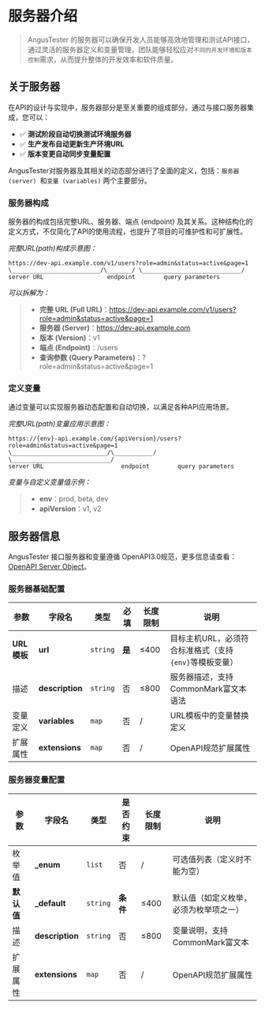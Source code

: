 # 服务器介绍

> AngusTester 的服务器可以确保开发人员能够高效地管理和测试API接口，通过灵活的服务器定义和变量管理，团队能够轻松应对`不同的开发环境和版本控制`需求，从而提升整体的开发效率和软件质量。

## 关于服务器

在API的设计与实现中，服务器部分是至关重要的组成部分。通过与接口服务器集成，您可以：
- ✅ **测试阶段自动切换测试环境服务器**
- ✅ **生产发布自动更新生产环境URL**
- ✅ **版本变更自动同步变量配置**

AngusTester对服务器及其相关的动态部分进行了全面的定义，包括：`服务器 (server) `和`变量 (variables)` 两个主要部分。

### 服务器构成

服务器的构成包括完整URL、服务器、端点 (endpoint) 及其关系。这种结构化的定义方式，不仅简化了API的使用流程，也提升了项目的可维护性和可扩展性。

*完整URL(path)构成示意图：*

```text
https://dev-api.example.com/v1/users?role=admin&status=active&page=1
\_________________________/\_______/ \____________________________/
server URL                  endpoint        query parameters
```

*可以拆解为：*
> - **完整 URL (Full URL)**：https://dev-api.example.com/v1/users?role=admin&status=active&page=1
> - **服务器 (Server)**：https://dev-api.example.com
> - **版本 (Version)**：v1
> - **端点 (Endpoint)**：/users
> - **查询参数 (Query Parameters)**：?role=admin&status=active&page=1

### 定义变量

通过变量可以实现服务器动态配置和自动切换，以满足各种API应用场景。

*完整URL(path)变量应用示意图：*

```text
https://{env}-api.example.com/{apiVersion}/users?role=admin&status=active&page=1
\___________________________/\___________/ \____________________________/
server URL                      endpoint        query parameters
```

*变量与自定义变量值示例：*
> - **env**：prod, beta, dev 
> - **apiVersion**：v1, v2

## 服务器信息

AngusTester 接口服务器和变量遵循 OpenAPI3.0规范，更多信息请查看：[OpenAPI Server Object](https://swagger.io/specification/v3/#server-object)。

### 服务器基础配置

| 参数               | 字段名                | 类型                    | 必填 | 长度限制 | 说明                                                         |
|--------------------|----------------------|-----------------------|----------|----------|--------------------------------------------------------------|
| **URL模板**        | **url**              | `string`              | **是**   | ≤400     | 目标主机URL，必须符合标准格式（支持`{env}`等模板变量）          |
| 描述               | **description**      | `string`              | 否       | ≤800     | 服务器描述，支持CommonMark富文本语法                          |
| 变量定义           | **variables**        | `map`                 | 否       | /        | URL模板中的变量替换定义                                      |
| 扩展属性           | **extensions**       | `map` | 否       | /        | OpenAPI规范扩展属性                                         |

### 服务器变量配置

| 参数               | 字段名                | 类型       | 是否约束         | 长度限制 | 说明                                                      |
|--------------------|----------------------|----------|------------------|----------|-----------------------------------------------------------|
| 枚举值             | **_enum**            | `list`   | 否               | /        | 可选值列表（定义时不能为空）                              |
| **默认值**         | **_default**         | `string` | **条件**         | ≤400     | 默认值（如定义枚举，必须为枚举项之一）                     |
| 描述               | **description**      | `string` | 否               | ≤800     | 变量说明，支持CommonMark富文本                            |
| 扩展属性           | **extensions**       | `map`    | 否               | /        | OpenAPI规范扩展属性                                       |
